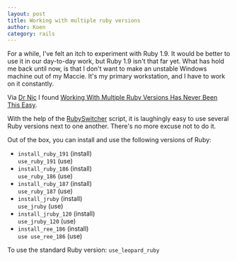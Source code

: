 ```yaml
---
layout: post
title: Working with multiple ruby versions
author: Koen
category: rails
---
```

For a while, I've felt an itch to experiment with Ruby 1.9. It would be better to use it in our day-to-day work, but Ruby 1.9 isn't that far yet. What has hold me back until now, is that I don't want to make an unstable Windows machine out of my Maccie. It's my primary workstation, and I have to work on it constantly.

Via [Dr Nic](http://drnicwilliams.com/) I found [Working With Multiple Ruby Versions Has Never Been This Easy](http://blog.thinkrelevance.com/2009/7/29/ruby-switcher-working-with-multiple-ruby-versions-has-never-been-this-easy/).

With the help of the [RubySwitcher](http://github.com/relevance/etc/blob/26ae85c2f6c7d2640a3c75d619ad7ab8fc1cc570/bash/ruby_switcher.sh) script, it is laughingly easy to use several Ruby versions next to one another. There's no more excuse not to do it.

Out of the box, you can install and use the following versions of Ruby:

* `install_ruby_191` (install) <br>
`use_ruby_191` (use)
* `install_ruby_186` (install) <br>
`use_ruby_186` (use)
* `install_ruby_187` (install) <br>
`use_ruby_187` (use)
* `install_jruby` (install) <br>
`use_jruby` (use)
* `install_jruby_120` (install) <br>
`use_jruby_120` (use)
* `install_ree_186` (install) <br>
`use use_ree_186` (use)

To use the standard Ruby version: `use_leopard_ruby`